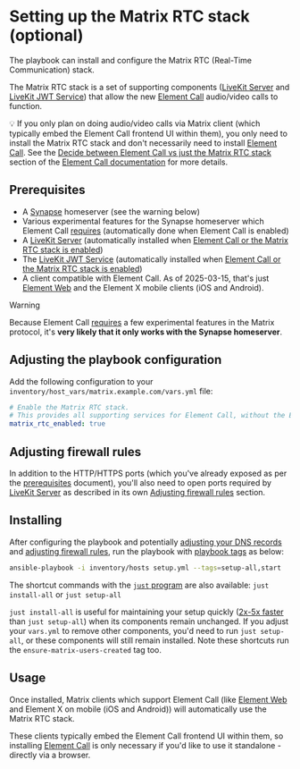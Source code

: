 <!--
SPDX-FileCopyrightText: 2024 wjbeckett
SPDX-FileCopyrightText: 2024 - 2025 Slavi Pantaleev

SPDX-License-Identifier: AGPL-3.0-or-later
-->

# Setting up the Matrix RTC stack (optional)

The playbook can install and configure the Matrix RTC (Real-Time Communication) stack.

The Matrix RTC stack is a set of supporting components ([LiveKit Server](configuring-playbook-livekit-server.md) and [LiveKit JWT Service](configuring-playbook-livekit-jwt-service.md)) that allow the new [Element Call](configuring-playbook-element-call.md) audio/video calls to function.

💡 If you only plan on doing audio/video calls via Matrix client (which typically embed the Element Call frontend UI within them), you only need to install the Matrix RTC stack and don't necessarily need to install [Element Call](configuring-playbook-element-call.md). See the [Decide between Element Call vs just the Matrix RTC stack](configuring-playbook-element-call.md#decide-between-element-call-vs-just-the-matrix-rtc-stack) section of the [Element Call documentation](configuring-playbook-element-call.md) for more details.

## Prerequisites

- A [Synapse](configuring-playbook-synapse.md) homeserver (see the warning below)
- Various experimental features for the Synapse homeserver which Element Call [requires](https://github.com/element-hq/element-call/blob/93ae2aed9841e0b066d515c56bd4c122d2b591b2/docs/self-hosting.md#a-matrix-homeserver) (automatically done when Element Call is enabled)
- A [LiveKit Server](configuring-playbook-livekit-server.md) (automatically installed when [Element Call or the Matrix RTC stack is enabled](#decide-between-element-call-vs-just-the-matrix-rtc-stack))
- The [LiveKit JWT Service](configuring-playbook-livekit-jwt-service.md) (automatically installed when [Element Call or the Matrix RTC stack is enabled](#decide-between-element-call-vs-just-the-matrix-rtc-stack))
- A client compatible with Element Call. As of 2025-03-15, that's just [Element Web](configuring-playbook-client-element-web.md) and the Element X mobile clients (iOS and Android).

> [!WARNING]
>  Because Element Call [requires](https://github.com/element-hq/element-call/blob/93ae2aed9841e0b066d515c56bd4c122d2b591b2/docs/self-hosting.md#a-matrix-homeserver) a few experimental features in the Matrix protocol, it's **very likely that it only works with the Synapse homeserver**.

## Adjusting the playbook configuration

Add the following configuration to your `inventory/host_vars/matrix.example.com/vars.yml` file:

```yaml
# Enable the Matrix RTC stack.
# This provides all supporting services for Element Call, without the Element Call frontend.
matrix_rtc_enabled: true
```

## Adjusting firewall rules

In addition to the HTTP/HTTPS ports (which you've already exposed as per the [prerequisites](prerequisites.md) document), you'll also need to open ports required by [LiveKit Server](configuring-playbook-livekit-server.md) as described in its own [Adjusting firewall rules](configuring-playbook-livekit-server.md#adjusting-firewall-rules) section.

## Installing

After configuring the playbook and potentially [adjusting your DNS records](#adjusting-dns-records) and [adjusting firewall rules](#adjusting-firewall-rules), run the playbook with [playbook tags](playbook-tags.md) as below:

<!-- NOTE: let this conservative command run (instead of install-all) to make it clear that failure of the command means something is clearly broken. -->
```sh
ansible-playbook -i inventory/hosts setup.yml --tags=setup-all,start
```

The shortcut commands with the [`just` program](just.md) are also available: `just install-all` or `just setup-all`

`just install-all` is useful for maintaining your setup quickly ([2x-5x faster](../CHANGELOG.md#2x-5x-performance-improvements-in-playbook-runtime) than `just setup-all`) when its components remain unchanged. If you adjust your `vars.yml` to remove other components, you'd need to run `just setup-all`, or these components will still remain installed. Note these shortcuts run the `ensure-matrix-users-created` tag too.

## Usage

Once installed, Matrix clients which support Element Call (like [Element Web](configuring-playbook-client-element-web.md) and Element X on mobile (iOS and Android)) will automatically use the Matrix RTC stack.

These clients typically embed the Element Call frontend UI within them, so installing [Element Call](configuring-playbook-element-call.md) is only necessary if you'd like to use it standalone - directly via a browser.
